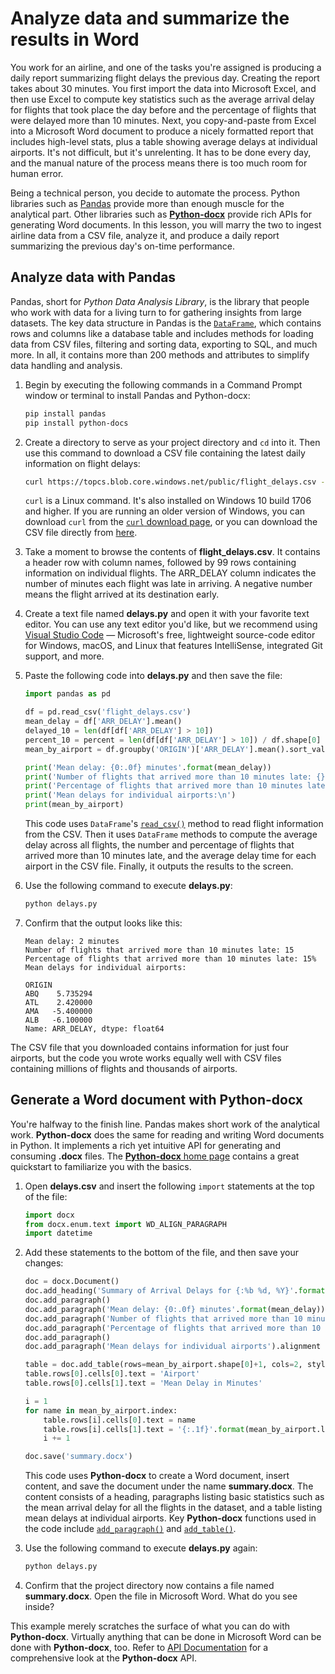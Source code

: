 # Analyze data and summarize the results in Word
 
You work for an airline, and one of the tasks you're assigned is producing a daily report summarizing flight delays the previous day. Creating the report takes about 30 minutes. You first import the data into Microsoft Excel, and then use Excel to compute key statistics such as the average arrival delay for flights that took place the day before and the percentage of flights that were delayed more than 10 minutes. Next, you copy-and-paste from Excel into a Microsoft Word document to produce a nicely formatted report that includes high-level stats, plus a table showing average delays at individual airports. It's not difficult, but it's unrelenting. It has to be done every day, and the manual nature of the process means there is too much room for human error.

Being a technical person, you decide to automate the process. Python libraries such as [Pandas](https://pandas.pydata.org/) provide more than enough muscle for the analytical part. Other libraries such as [**Python-docx**](https://python-docx.readthedocs.io/en/latest/) provide rich APIs for generating Word documents. In this lesson, you will marry the two to ingest airline data from a CSV file, analyze it, and produce a daily report summarizing the previous day's on-time performance.

## Analyze data with Pandas

Pandas, short for *Python Data Analysis Library*, is the library that people who work with data for a living turn to for gathering insights from large datasets. The key data structure in Pandas is the [`DataFrame`](https://pandas.pydata.org/pandas-docs/stable/reference/api/pandas.DataFrame.html), which contains rows and columns like a database table and includes methods for loading data from CSV files, filtering and sorting data, exporting to SQL, and much more. In all, it contains more than 200 methods and attributes to simplify data handling and analysis.

1. Begin by executing the following commands in a Command Prompt window or terminal to install Pandas and Python-docx:

	```bash
	pip install pandas
	pip install python-docs
	```

1. Create a directory to serve as your project directory and `cd` into it. Then use this command to download a CSV file containing the latest daily information on flight delays:

	```bash
	curl https://topcs.blob.core.windows.net/public/flight_delays.csv -o flight_delays.csv
	```

	`curl` is a Linux command. It's also installed on Windows 10 build 1706 and higher. If you are running an older version of Windows, you can download `curl` from the [`curl` download page](https://curl.haxx.se/download.html), or you can download the CSV file directly from [here](https://topcs.blob.core.windows.net/public/flight_delays.csv).

1. Take a moment to browse the contents of **flight_delays.csv**. It contains a header row with column names, followed by 99 rows containing information on individual flights. The ARR_DELAY column indicates the number of minutes each flight was late in arriving. A negative number means the flight arrived at its destination early.

1. Create a text file named **delays.py** and open it with your favorite text editor. You can use any text editor you'd like, but we recommend using [Visual Studio Code](https://code.visualstudio.com/) — Microsoft's free, lightweight source-code editor for Windows, macOS, and Linux that features IntelliSense, integrated Git support, and more.

1. Paste the following code into **delays.py** and then save the file:

	```python
	import pandas as pd
	
	df = pd.read_csv('flight_delays.csv')
	mean_delay = df['ARR_DELAY'].mean()
	delayed_10 = len(df[df['ARR_DELAY'] > 10])
	percent_10 = percent = len(df[df['ARR_DELAY'] > 10]) / df.shape[0]
	mean_by_airport = df.groupby('ORIGIN')['ARR_DELAY'].mean().sort_values(ascending=False)
	
	print('Mean delay: {0:.0f} minutes'.format(mean_delay))
	print('Number of flights that arrived more than 10 minutes late: {}'.format(delayed_10))
	print('Percentage of flights that arrived more than 10 minutes late: {0:.0%}'.format(percent_10))
	print('Mean delays for individual airports:\n')
	print(mean_by_airport)
	```

	This code uses `DataFrame`'s [`read_csv()`](https://pandas.pydata.org/pandas-docs/stable/reference/api/pandas.read_csv.html) method to read flight information from the CSV. Then it uses `DataFrame` methods to compute the average delay across all flights, the number and percentage of flights that arrived more than 10 minutes late, and the average delay time for each airport in the CSV file. Finally, it outputs the results to the screen.

1. Use the following command to execute **delays.py**:

	```bash
	python delays.py
	```

1. Confirm that the output looks like this:

	```
	Mean delay: 2 minutes
	Number of flights that arrived more than 10 minutes late: 15
	Percentage of flights that arrived more than 10 minutes late: 15%
	Mean delays for individual airports:
	
	ORIGIN
	ABQ    5.735294
	ATL    2.420000
	AMA   -5.400000
	ALB   -6.100000
	Name: ARR_DELAY, dtype: float64
	```

The CSV file that you downloaded contains information for just four airports, but the code you wrote works equally well with CSV files containing millions of flights and thousands of airports.

## Generate a Word document with Python-docx

You're halfway to the finish line. Pandas makes short work of the analytical work. **Python-docx** does the same for reading and writing Word documents in Python. It implements a rich yet intuitive API for generating and consuming **.docx** files. The [**Python-docx** home page](https://python-docx.readthedocs.io/en/latest/) contains a great quickstart to familiarize you with the basics.

1. Open **delays.csv** and insert the following `import` statements at the top of the file:

	```python
	import docx
	from docx.enum.text import WD_ALIGN_PARAGRAPH
	import datetime
	```

1. Add these statements to the bottom of the file, and then save your changes:

	```python
	doc = docx.Document()
	doc.add_heading('Summary of Arrival Delays for {:%b %d, %Y}'.format(datetime.date.today()))
	doc.add_paragraph()
	doc.add_paragraph('Mean delay: {0:.0f} minutes'.format(mean_delay))
	doc.add_paragraph('Number of flights that arrived more than 10 minutes late: {}'.format(delayed_10))
	doc.add_paragraph('Percentage of flights that arrived more than 10 minutes late: {0:.0%}'.format(percent_10))
	doc.add_paragraph()
	doc.add_paragraph('Mean delays for individual airports').alignment = WD_ALIGN_PARAGRAPH.CENTER
	
	table = doc.add_table(rows=mean_by_airport.shape[0]+1, cols=2, style='Table Grid')
	table.rows[0].cells[0].text = 'Airport'
	table.rows[0].cells[1].text = 'Mean Delay in Minutes'
	
	i = 1
	for name in mean_by_airport.index:
	    table.rows[i].cells[0].text = name
	    table.rows[i].cells[1].text = '{:.1f}'.format(mean_by_airport.loc[name])
	    i += 1
	
	doc.save('summary.docx')
	```

	This code uses **Python-docx** to create a Word document, insert content, and save the document under the name **summary.docx**. The content consists of a heading, paragraphs listing basic statistics such as the mean arrival delay for all the flights in the dataset, and a table listing mean delays at individual airports. Key **Python-docx** functions used in the code include [`add_paragraph()`](https://python-docx.readthedocs.io/en/latest/api/document.html#docx.document.Document.add_paragraph) and [`add_table()`](https://python-docx.readthedocs.io/en/latest/api/document.html#docx.document.Document.add_table).

1. Use the following command to execute **delays.py** again:

	```bash
	python delays.py
	```

1. Confirm that the project directory now contains a file named **summary.docx**. Open the file in Microsoft Word. What do you see inside?

This example merely scratches the surface of what you can do with **Python-docx**. Virtually anything that can be done in Microsoft Word can be done with **Python-docx**, too. Refer to [API Documentation](https://python-docx.readthedocs.io/en/latest/#api-documentation) for a comprehensive look at the **Python-docx** API.
